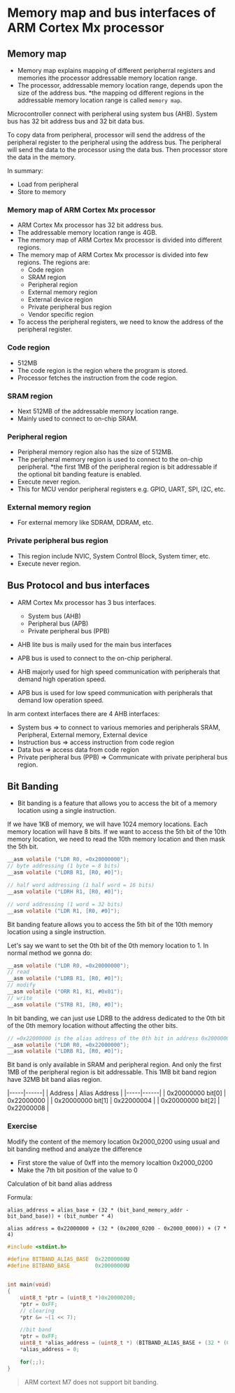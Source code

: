 # Memory map and bus interfaces of ARM Cortex Mx processor

## Memory map

* Memory map explains mapping of different peripherral registers and memories ithe processor addressable memory location range.
* The processor, addressable memory location range, depends upon the size of the address bus.
*the mapping od different regions in the addressable memory location range is called `memory map`.

Microcontroller connect with peripheral using system bus (AHB). System bus has 32 bit address bus and 32 bit data bus. 

To copy data from peripheral, processor will send the address of the peripheral register to the peripheral using the address bus. The peripheral will send the data to the processor using the data bus. Then processor store the data in the memory.

In summary:
* Load from peripheral
* Store to memory

### Memory map of ARM Cortex Mx processor

* ARM Cortex Mx processor has 32 bit address bus.
* The addressable memory location range is 4GB.
* The memory map of ARM Cortex Mx processor is divided into different regions.
* The memory map of ARM Cortex Mx processor is divided into few regions.  The regions are:
    * Code region
    * SRAM region
    * Peripheral region
    * External memory region
    * External device region
    * Private peripheral bus region
    * Vendor specific region
* To access the peripheral registers, we need to know the address of the peripheral register.

### Code region

* 512MB
* The code region is the region where the program is stored.
* Processor fetches the instruction from the code region.

### SRAM region

* Next 512MB of the addressable memory location range.
* Mainly used to connect to on-chip SRAM.

### Peripheral region

* Peripheral memory region also has the size of 512MB.
* The peripheral memory region is used to connect to the on-chip peripheral.
*the first 1MB of the peripheral region is bit addressable if the optional bit banding feature is enabled.
* Execute never region.
* This for MCU vendor peripheral registers e.g.  GPIO, UART, SPI, I2C, etc.

### External memory region

* For external memory like SDRAM, DDRAM, etc.

### Private peripheral bus region

* This region include NVIC, System Control Block, System timer, etc.
* Execute never region.

## Bus Protocol and bus interfaces

* ARM Cortex Mx processor has 3 bus interfaces.
    * System bus (AHB)
    * Peripheral bus (APB)
    * Private peripheral bus (PPB)

* AHB lite bus is maily used for the main bus interfaces
* APB bus is used to connect to the on-chip peripheral.
* AHB majorly used for high speed communication with peripherals that demand high operation speed.
* APB bus is used for low speed communication with peripherals that demand low operation speed.

In arm context interfaces there are 4 AHB interfaces:
* System bus => to connect to various memories and peripherals SRAM, Peripheral, External memory, External device
* Instruction bus => access instruction from code region
* Data bus => access data from code region 
* Private peripheral bus (PPB) => Communicate with private peripheral bus region.

## Bit Banding

* Bit banding is a feature that allows you to access the bit of a memory location using a single instruction.

If we have 1KB of memory, we will have 1024 memory locations. Each memory location will have 8 bits. If we want to access the 5th bit of the 10th memory location, we need to read the 10th memory location and then mask the 5th bit.

```c
__asm volatile ("LDR R0, =0x20000000");
// byte addressing (1 byte = 8 bits)
__asm volatile ("LDRB R1, [R0, #0]");

// half word addressing (1 half word = 16 bits)
__asm volatile ("LDRH R1, [R0, #0]");

// word addressing (1 word = 32 bits)
__asm volatile ("LDR R1, [R0, #0]");
```

Bit banding feature allows you to access the 5th bit of the 10th memory location using a single instruction.

Let's say we want to set the 0th bit of the 0th memory location to 1. In normal method we gonna do:

```c
__asm volatile ("LDR R0, =0x20000000");
// read
__asm volatile ("LDRB R1, [R0, #0]");
// modify
__asm volatile ("ORR R1, R1, #0x01");
// write
__asm volatile ("STRB R1, [R0, #0]");
```

In bit banding, we can just use LDRB to the address dedicated to the 0th bit of the 0th memory location without affecting the other bits.

```c
// =0x22000000 is the alias address of the 0th bit in address 0x20000000
__asm volatile ("LDR R0, =0x22000000");
__asm volatile ("LDRB R1, [R0, #0]");
```

Bit band is only available in SRAM and peripheral region. And only the first 1MB of the peripheral region is bit addressable. This 1MB bit band region have 32MB bit band alias region.

|-----|------|
| Address | Alias Address |
|-----|------|
| 0x20000000 bit[0] | 0x22000000 |
| 0x20000000 bit[1] | 0x22000004 |
| 0x20000000 bit[2] | 0x22000008 |

### Exercise

Modify the content of the memory location 0x2000_0200 using usual and bit banding method and analyze the difference
* First store the value of 0xff into the memory localtion 0x2000_0200
* Make the 7th bit position of the value to 0

Calculation of bit band alias address

Formula:
```
alias_address = alias_base + (32 * (bit_band_memory_addr - bit_band_base)) + (bit_number * 4)

alias address = 0x22000000 + (32 * (0x2000_0200 - 0x2000_0000)) + (7 * 4)
```

```c
#include <stdint.h>

#define BITBAND_ALIAS_BASE 	0x22000000U
#define BITBAND_BASE 		0x20000000U


int main(void)
{
	uint8_t *ptr = (uint8_t *)0x20000200;
	*ptr = 0xFF;
	// clearing
	*ptr &= ~(1 << 7);

	//bit band
	*ptr = 0xFF;
	uint8_t *alias_address = (uint8_t *) (BITBAND_ALIAS_BASE + (32 * (0x20000200U - BITBAND_BASE)) + (7*4));
	*alias_address = 0;

	for(;;);
}
```

> ARM cortext M7 does not support bit banding.
